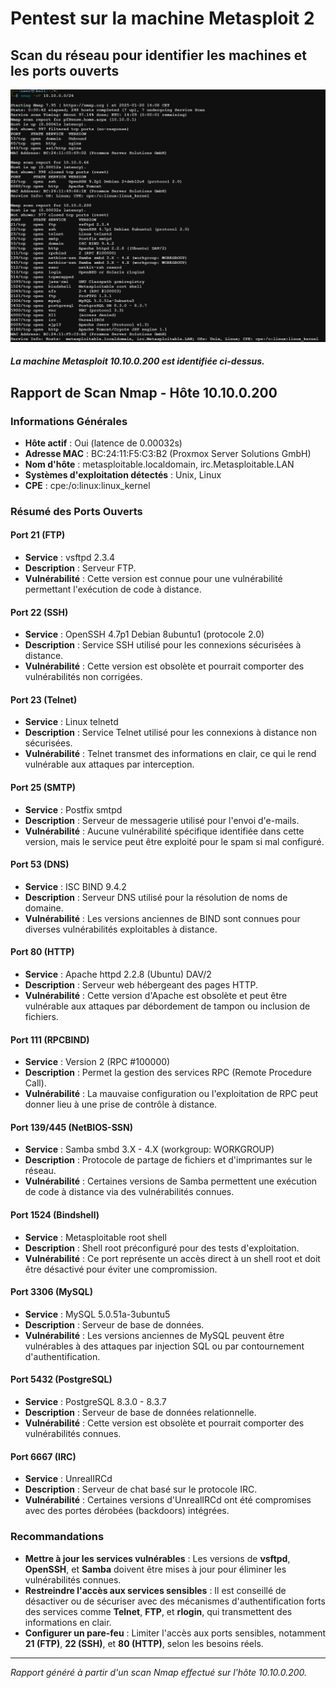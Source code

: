 # Pentest sur la machine Metasploit 2

## Scan du réseau pour identifier les machines et les ports ouverts

<p align="center">
  <img src="image.png" alt="alt text" style="width: 900px;">
</p>

##### La machine Metasploit 10.10.0.200 est identifiée ci-dessus.

## Rapport de Scan Nmap - Hôte 10.10.0.200

### Informations Générales

- **Hôte actif** : Oui (latence de 0.00032s)
- **Adresse MAC** : BC:24:11:F5:C3:B2 (Proxmox Server Solutions GmbH)
- **Nom d'hôte** : metasploitable.localdomain, irc.Metasploitable.LAN
- **Systèmes d'exploitation détectés** : Unix, Linux
- **CPE** : cpe:/o:linux:linux_kernel

### Résumé des Ports Ouverts

#### Port 21 (FTP)
- **Service** : vsftpd 2.3.4  
- **Description** : Serveur FTP.  
- **Vulnérabilité** : Cette version est connue pour une vulnérabilité permettant l'exécution de code à distance.

#### Port 22 (SSH)
- **Service** : OpenSSH 4.7p1 Debian 8ubuntu1 (protocole 2.0)  
- **Description** : Service SSH utilisé pour les connexions sécurisées à distance.  
- **Vulnérabilité** : Cette version est obsolète et pourrait comporter des vulnérabilités non corrigées.

#### Port 23 (Telnet)
- **Service** : Linux telnetd  
- **Description** : Service Telnet utilisé pour les connexions à distance non sécurisées.  
- **Vulnérabilité** : Telnet transmet des informations en clair, ce qui le rend vulnérable aux attaques par interception.

#### Port 25 (SMTP)
- **Service** : Postfix smtpd  
- **Description** : Serveur de messagerie utilisé pour l'envoi d'e-mails.  
- **Vulnérabilité** : Aucune vulnérabilité spécifique identifiée dans cette version, mais le service peut être exploité pour le spam si mal configuré.

#### Port 53 (DNS)
- **Service** : ISC BIND 9.4.2  
- **Description** : Serveur DNS utilisé pour la résolution de noms de domaine.  
- **Vulnérabilité** : Les versions anciennes de BIND sont connues pour diverses vulnérabilités exploitables à distance.

#### Port 80 (HTTP)
- **Service** : Apache httpd 2.2.8 (Ubuntu) DAV/2  
- **Description** : Serveur web hébergeant des pages HTTP.  
- **Vulnérabilité** : Cette version d'Apache est obsolète et peut être vulnérable aux attaques par débordement de tampon ou inclusion de fichiers.

#### Port 111 (RPCBIND)
- **Service** : Version 2 (RPC #100000)  
- **Description** : Permet la gestion des services RPC (Remote Procedure Call).  
- **Vulnérabilité** : La mauvaise configuration ou l'exploitation de RPC peut donner lieu à une prise de contrôle à distance.

#### Port 139/445 (NetBIOS-SSN)
- **Service** : Samba smbd 3.X - 4.X (workgroup: WORKGROUP)  
- **Description** : Protocole de partage de fichiers et d'imprimantes sur le réseau.  
- **Vulnérabilité** : Certaines versions de Samba permettent une exécution de code à distance via des vulnérabilités connues.

#### Port 1524 (Bindshell)
- **Service** : Metasploitable root shell  
- **Description** : Shell root préconfiguré pour des tests d'exploitation.  
- **Vulnérabilité** : Ce port représente un accès direct à un shell root et doit être désactivé pour éviter une compromission.

#### Port 3306 (MySQL)
- **Service** : MySQL 5.0.51a-3ubuntu5  
- **Description** : Serveur de base de données.  
- **Vulnérabilité** : Les versions anciennes de MySQL peuvent être vulnérables à des attaques par injection SQL ou par contournement d'authentification.

#### Port 5432 (PostgreSQL)
- **Service** : PostgreSQL 8.3.0 - 8.3.7  
- **Description** : Serveur de base de données relationnelle.  
- **Vulnérabilité** : Cette version est obsolète et pourrait comporter des vulnérabilités connues.

#### Port 6667 (IRC)
- **Service** : UnrealIRCd  
- **Description** : Serveur de chat basé sur le protocole IRC.  
- **Vulnérabilité** : Certaines versions d'UnrealIRCd ont été compromises avec des portes dérobées (backdoors) intégrées.


### Recommandations
- **Mettre à jour les services vulnérables** : Les versions de **vsftpd**, **OpenSSH**, et **Samba** doivent être mises à jour pour éliminer les vulnérabilités connues.
- **Restreindre l'accès aux services sensibles** : Il est conseillé de désactiver ou de sécuriser avec des mécanismes d'authentification forts des services comme **Telnet**, **FTP**, et **rlogin**, qui transmettent des informations en clair.
- **Configurer un pare-feu** : Limiter l'accès aux ports sensibles, notamment **21 (FTP)**, **22 (SSH)**, et **80 (HTTP)**, selon les besoins réels.

---
*Rapport généré à partir d'un scan Nmap effectué sur l'hôte 10.10.0.200.*